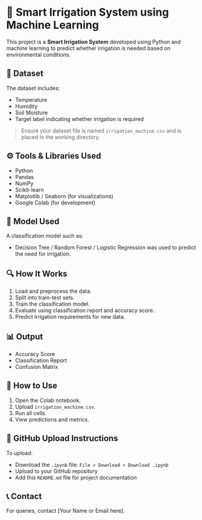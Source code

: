 # 🌱 Smart Irrigation System using Machine Learning

This project is a **Smart Irrigation System** developed using Python and machine learning to predict whether irrigation is needed based on environmental conditions.

## 📂 Dataset
The dataset includes:
- Temperature
- Humidity
- Soil Moisture
- Target label indicating whether irrigation is required

> Ensure your dataset file is named `irrigation_machine.csv` and is placed in the working directory.

## ⚙️ Tools & Libraries Used
- Python
- Pandas
- NumPy
- Scikit-learn
- Matplotlib / Seaborn (for visualizations)
- Google Colab (for development)

## 🧠 Model Used
A classification model such as:
- Decision Tree / Random Forest / Logistic Regression
was used to predict the need for irrigation.

## 🔍 How It Works
1. Load and preprocess the data.
2. Split into train-test sets.
3. Train the classification model.
4. Evaluate using classification report and accuracy score.
5. Predict irrigation requirements for new data.

## 📊 Output
- Accuracy Score
- Classification Report
- Confusion Matrix

## 📁 How to Use
1. Open the Colab notebook.
2. Upload `irrigation_machine.csv`.
3. Run all cells.
4. View predictions and metrics.

## 📌 GitHub Upload Instructions
To upload:
- Download the `.ipynb` file: `File > Download > Download .ipynb`
- Upload to your GitHub repository
- Add this `README.md` file for project documentation

## 📞 Contact
For queries, contact [Your Name or Email here].

